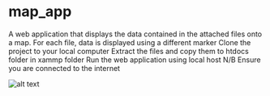# map_app
 A web application that displays the data contained in the attached files onto a map. For each file, data is displayed using a  different marker
Clone the project to your local computer 
Extract the files and copy them to htdocs folder in xammp folder 
Run the web application using local host 
N/B Ensure you are connected to the internet


![alt text](https://raw.githubusercontent.com/username/projectname/branch/path/to/img.png)
